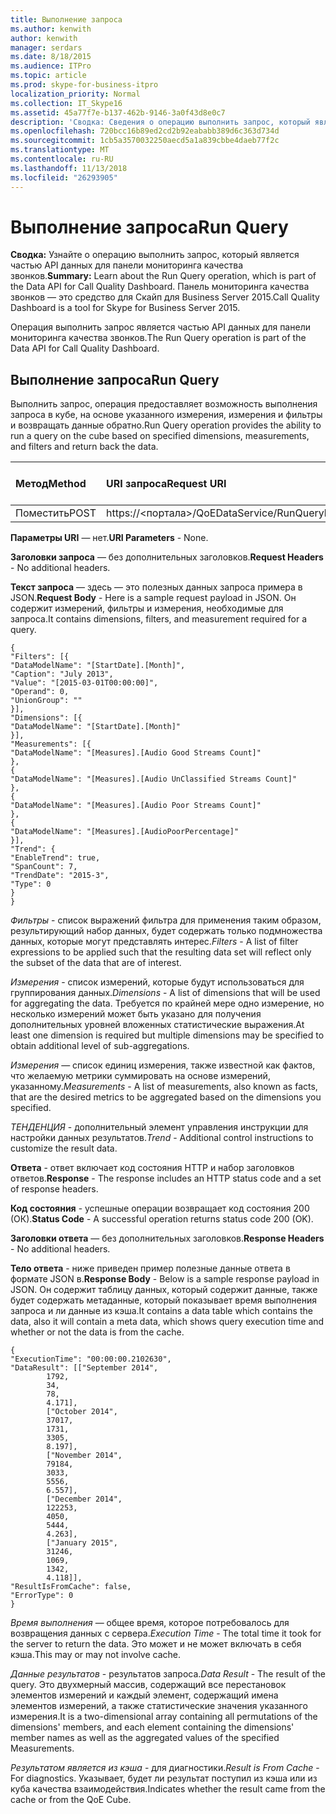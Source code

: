 ```yaml
---
title: Выполнение запроса
ms.author: kenwith
author: kenwith
manager: serdars
ms.date: 8/18/2015
ms.audience: ITPro
ms.topic: article
ms.prod: skype-for-business-itpro
localization_priority: Normal
ms.collection: IT_Skype16
ms.assetid: 45a77f7e-b137-462b-9146-3a0f43d8e0c7
description: 'Сводка: Сведения о операцию выполнить запрос, который является частью API данных для панели мониторинга качества звонков. Панель мониторинга качества звонков — это средство для Скайп для Business Server 2015.'
ms.openlocfilehash: 720bcc16b89ed2cd2b92eababb389d6c363d734d
ms.sourcegitcommit: 1cb5a3570032250aecd5a1a839cbbe4daeb77f2c
ms.translationtype: MT
ms.contentlocale: ru-RU
ms.lasthandoff: 11/13/2018
ms.locfileid: "26293905"
---
```

# <a name="run-query"></a><span data-ttu-id="e7cc6-104">Выполнение запроса</span><span class="sxs-lookup"><span data-stu-id="e7cc6-104">Run Query</span></span>

<span data-ttu-id="e7cc6-105">**Сводка:** Узнайте о операцию выполнить запрос, который является частью API данных для панели мониторинга качества звонков.</span><span class="sxs-lookup"><span data-stu-id="e7cc6-105">**Summary:** Learn about the Run Query operation, which is part of the Data API for Call Quality Dashboard.</span></span> <span data-ttu-id="e7cc6-106">Панель мониторинга качества звонков — это средство для Скайп для Business Server 2015.</span><span class="sxs-lookup"><span data-stu-id="e7cc6-106">Call Quality Dashboard is a tool for Skype for Business Server 2015.</span></span>

<span data-ttu-id="e7cc6-107">Операция выполнить запрос является частью API данных для панели мониторинга качества звонков.</span><span class="sxs-lookup"><span data-stu-id="e7cc6-107">The Run Query operation is part of the Data API for Call Quality Dashboard.</span></span>

## <a name="run-query"></a><span data-ttu-id="e7cc6-108">Выполнение запроса</span><span class="sxs-lookup"><span data-stu-id="e7cc6-108">Run Query</span></span>

<span data-ttu-id="e7cc6-109">Выполнить запрос, операция предоставляет возможность выполнения запроса в кубе, на основе указанного измерения, измерения и фильтры и возвращать данные обратно.</span><span class="sxs-lookup"><span data-stu-id="e7cc6-109">Run Query operation provides the ability to run a query on the cube based on specified dimensions, measurements, and filters and return back the data.</span></span>


|<span data-ttu-id="e7cc6-110">**Метод**</span><span class="sxs-lookup"><span data-stu-id="e7cc6-110">**Method**</span></span>|<span data-ttu-id="e7cc6-111">**URI запроса**</span><span class="sxs-lookup"><span data-stu-id="e7cc6-111">**Request URI**</span></span>|<span data-ttu-id="e7cc6-112">**Версия HTTP**</span><span class="sxs-lookup"><span data-stu-id="e7cc6-112">**HTTP Version**</span></span>|
|:-----|:-----|:-----|
|<span data-ttu-id="e7cc6-113">Поместить</span><span class="sxs-lookup"><span data-stu-id="e7cc6-113">POST</span></span>  <br/> |<span data-ttu-id="e7cc6-114">https://\<портала\>/QoEDataService/RunQuery</span><span class="sxs-lookup"><span data-stu-id="e7cc6-114">https://\<portal\>/QoEDataService/RunQuery</span></span>  <br/> |<span data-ttu-id="e7cc6-115">HTTP/1.1</span><span class="sxs-lookup"><span data-stu-id="e7cc6-115">HTTP/1.1</span></span>  <br/> |

 <span data-ttu-id="e7cc6-116">**Параметры URI** — нет.</span><span class="sxs-lookup"><span data-stu-id="e7cc6-116">**URI Parameters** - None.</span></span>

 <span data-ttu-id="e7cc6-117">**Заголовки запроса** — без дополнительных заголовков.</span><span class="sxs-lookup"><span data-stu-id="e7cc6-117">**Request Headers** - No additional headers.</span></span>

 <span data-ttu-id="e7cc6-118">**Текст запроса** — здесь — это полезных данных запроса примера в JSON.</span><span class="sxs-lookup"><span data-stu-id="e7cc6-118">**Request Body** - Here is a sample request payload in JSON.</span></span> <span data-ttu-id="e7cc6-119">Он содержит измерений, фильтры и измерения, необходимые для запроса.</span><span class="sxs-lookup"><span data-stu-id="e7cc6-119">It contains dimensions, filters, and measurement required for a query.</span></span>

```
{
"Filters": [{
"DataModelName": "[StartDate].[Month]",
"Caption": "July 2013",
"Value": "[2015-03-01T00:00:00]",
"Operand": 0,
"UnionGroup": ""
}],
"Dimensions": [{
"DataModelName": "[StartDate].[Month]"
}],
"Measurements": [{
"DataModelName": "[Measures].[Audio Good Streams Count]"
},
{
"DataModelName": "[Measures].[Audio UnClassified Streams Count]"
},
{
"DataModelName": "[Measures].[Audio Poor Streams Count]"
},
{
"DataModelName": "[Measures].[AudioPoorPercentage]"
}],
"Trend": {
"EnableTrend": true,
"SpanCount": 7,
"TrendDate": "2015-3",
"Type": 0
}
}
```

 <span data-ttu-id="e7cc6-120">*Фильтры* - список выражений фильтра для применения таким образом, результирующий набор данных, будет содержать только подмножества данных, которые могут представлять интерес.</span><span class="sxs-lookup"><span data-stu-id="e7cc6-120">*Filters*  - A list of filter expressions to be applied such that the resulting data set will reflect only the subset of the data that are of interest.</span></span>

 <span data-ttu-id="e7cc6-121">*Измерения* - список измерений, которые будут использоваться для группирования данных.</span><span class="sxs-lookup"><span data-stu-id="e7cc6-121">*Dimensions*  - A list of dimensions that will be used for aggregating the data.</span></span> <span data-ttu-id="e7cc6-122">Требуется по крайней мере одно измерение, но несколько измерений может быть указано для получения дополнительных уровней вложенных статистические выражения.</span><span class="sxs-lookup"><span data-stu-id="e7cc6-122">At least one dimension is required but multiple dimensions may be specified to obtain additional level of sub-aggregations.</span></span>

 <span data-ttu-id="e7cc6-123">*Измерения* — список единиц измерения, также известной как фактов, что желаемую метрики суммировать на основе измерений, указанному.</span><span class="sxs-lookup"><span data-stu-id="e7cc6-123">*Measurements*  - A list of measurements, also known as facts, that are the desired metrics to be aggregated based on the dimensions you specified.</span></span>

 <span data-ttu-id="e7cc6-124">*ТЕНДЕНЦИЯ* - дополнительный элемент управления инструкции для настройки данных результатов.</span><span class="sxs-lookup"><span data-stu-id="e7cc6-124">*Trend*  - Additional control instructions to customize the result data.</span></span>

 <span data-ttu-id="e7cc6-125">**Ответа** - ответ включает код состояния HTTP и набор заголовков ответов.</span><span class="sxs-lookup"><span data-stu-id="e7cc6-125">**Response** - The response includes an HTTP status code and a set of response headers.</span></span>

 <span data-ttu-id="e7cc6-126">**Код состояния** - успешные операции возвращает код состояния 200 (ОК).</span><span class="sxs-lookup"><span data-stu-id="e7cc6-126">**Status Code** - A successful operation returns status code 200 (OK).</span></span>

 <span data-ttu-id="e7cc6-127">**Заголовки ответа** — без дополнительных заголовков.</span><span class="sxs-lookup"><span data-stu-id="e7cc6-127">**Response Headers** - No additional headers.</span></span>

 <span data-ttu-id="e7cc6-128">**Тело ответа** - ниже приведен пример полезные данные ответа в формате JSON в.</span><span class="sxs-lookup"><span data-stu-id="e7cc6-128">**Response Body** - Below is a sample response payload in JSON.</span></span> <span data-ttu-id="e7cc6-129">Он содержит таблицу данных, который содержит данные, также будет содержать метаданные, который показывает время выполнения запроса и ли данные из кэша.</span><span class="sxs-lookup"><span data-stu-id="e7cc6-129">It contains a data table which contains the data, also it will contain a meta data, which shows query execution time and whether or not the data is from the cache.</span></span>

```
{
"ExecutionTime": "00:00:00.2102630",
"DataResult": [["September 2014",
        1792,
        34,
        78,
        4.171],
        ["October 2014",
        37017,
        1731,
        3305,
        8.197],
        ["November 2014",
        79184,
        3033,
        5556,
        6.557],
        ["December 2014",
        122253,
        4050,
        5444,
        4.263],
        ["January 2015",
        31246,
        1069,
        1342,
        4.118]],
"ResultIsFromCache": false,
"ErrorType": 0
}
```

 <span data-ttu-id="e7cc6-130">*Время выполнения* — общее время, которое потребовалось для возвращения данных с сервера.</span><span class="sxs-lookup"><span data-stu-id="e7cc6-130">*Execution Time*  - The total time it took for the server to return the data.</span></span> <span data-ttu-id="e7cc6-131">Это может и не может включать в себя кэша.</span><span class="sxs-lookup"><span data-stu-id="e7cc6-131">This may or may not involve cache.</span></span>

 <span data-ttu-id="e7cc6-132">*Данные результатов* - результатов запроса.</span><span class="sxs-lookup"><span data-stu-id="e7cc6-132">*Data Result*  - The result of the query.</span></span> <span data-ttu-id="e7cc6-133">Это двухмерный массив, содержащий все перестановок элементов измерений и каждый элемент, содержащий имена элементов измерений, а также статистические значения указанного измерения.</span><span class="sxs-lookup"><span data-stu-id="e7cc6-133">It is a two-dimensional array containing all permutations of the dimensions' members, and each element containing the dimensions' member names as well as the aggregated values of the specified Measurements.</span></span>

 <span data-ttu-id="e7cc6-134">*Результатом является из кэша* - для диагностики.</span><span class="sxs-lookup"><span data-stu-id="e7cc6-134">*Result is From Cache*  - For diagnostics.</span></span> <span data-ttu-id="e7cc6-135">Указывает, будет ли результат поступил из кэша или из куба качества взаимодействия.</span><span class="sxs-lookup"><span data-stu-id="e7cc6-135">Indicates whether the result came from the cache or from the QoE Cube.</span></span>